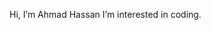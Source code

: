 Hi, I’m Ahmad Hassan
I’m interested in coding.
<!---
Ahmadhassan011/Ahmadhassan011 is a ✨ special ✨ repository because its `README.md` (this file) appears on your GitHub profile.
You can click the Preview link to take a look at your changes.
--->
